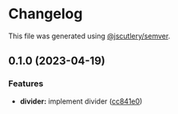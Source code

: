 # Changelog

This file was generated using [@jscutlery/semver](https://github.com/jscutlery/semver).

## 0.1.0 (2023-04-19)


### Features

* **divider:** implement divider ([cc841e0](https://github.com/Novatics/novatics-ui/commit/cc841e0783e930fbcf714c10b5c237f84ba6466e))

